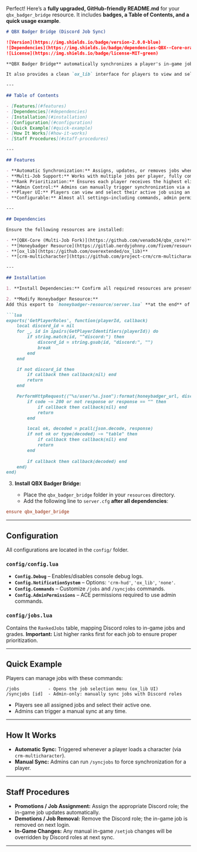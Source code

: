 Perfect! Here’s a **fully upgraded, GitHub-friendly README.md** for your `qbx_badger_bridge` resource. It includes **badges, a Table of Contents, and a quick usage example**.

````markdown
# QBX Badger Bridge (Discord Job Sync)

![Version](https://img.shields.io/badge/version-2.0.0-blue)
![Dependencies](https://img.shields.io/badge/dependencies-QBX--Core-orange)
![License](https://img.shields.io/badge/license-MIT-green)

**QBX Badger Bridge** automatically synchronizes a player's in-game jobs with their Discord roles. Designed for **multi-job-enabled QBX-Core**, this resource ensures that Discord is the single source of truth for job assignments and ranks.

It also provides a clean `ox_lib` interface for players to view and select their active job.

---

## Table of Contents

- [Features](#features)
- [Dependencies](#dependencies)
- [Installation](#installation)
- [Configuration](#configuration)
- [Quick Example](#quick-example)
- [How It Works](#how-it-works)
- [Staff Procedures](#staff-procedures)

---

## Features

- **Automatic Synchronization:** Assigns, updates, or removes jobs when a player loads their character based on Discord roles.
- **Multi-Job Support:** Works with multiple jobs per player, fully compatible with QBX-Core multi-job setups.
- **Rank Prioritization:** Ensures each player receives the highest eligible rank per job using a structured `RankedJobs` table.
- **Admin Control:** Admins can manually trigger synchronization via a configurable command (default: `/syncjobs`).
- **Player UI:** Players can view and select their active job using an `ox_lib` context menu (default command: `/jobs`).
- **Configurable:** Almost all settings—including commands, admin permissions, and notification systems—can be adjusted via `config/config.lua`.

---

## Dependencies

Ensure the following resources are installed:

- **[QBX-Core (Multi-Job Fork)](https://github.com/venado34/qbx_core)**
- **[Honeybadger Resource](https://gitlab.nerdyjohnny.com/fivem/resources/essentials/owenbadger-resource)**
- **[ox_lib](https://github.com/overextended/ox_lib)**
- **[crm-multicharacter](https://github.com/project-crm/crm-multicharacter)** (required for automatic sync on character load)

---

## Installation

1. **Install Dependencies:** Confirm all required resources are present and running.

2. **Modify Honeybadger Resource:**  
Add this export to `honeybadger-resource/server.lua` **at the end** of the file:

```lua
exports('GetPlayerRoles', function(playerId, callback)
    local discord_id = nil
    for _, id in ipairs(GetPlayerIdentifiers(playerId)) do
        if string.match(id, "^discord:") then
            discord_id = string.gsub(id, "discord:", "")
            break
        end
    end

    if not discord_id then
        if callback then callback(nil) end
        return
    end

    PerformHttpRequest(("%s/user/%s.json"):format(honeybadger_url, discord_id), function(code, response)
        if code ~= 200 or not response or response == "" then
            if callback then callback(nil) end
            return
        end

        local ok, decoded = pcall(json.decode, response)
        if not ok or type(decoded) ~= "table" then
            if callback then callback(nil) end
            return
        end
        
        if callback then callback(decoded) end
    end)
end)
````

3. **Install QBX Badger Bridge:**

   * Place the `qbx_badger_bridge` folder in your `resources` directory.
   * Add the following line to `server.cfg` **after all dependencies**:

```cfg
ensure qbx_badger_bridge
```

---

## Configuration

All configurations are located in the `config/` folder.

### `config/config.lua`

* **`Config.Debug`** – Enables/disables console debug logs.
* **`Config.NotificationSystem`** – Options: `'crm-hud'`, `'ox_lib'`, `'none'`.
* **`Config.Commands`** – Customize `/jobs` and `/syncjobs` commands.
* **`Config.AdminPermissions`** – ACE permissions required to use admin commands.

### `config/jobs.lua`

Contains the `RankedJobs` table, mapping Discord roles to in-game jobs and grades.
**Important:** List higher ranks first for each job to ensure proper prioritization.

---

## Quick Example

Players can manage jobs with these commands:

```text
/jobs           - Opens the job selection menu (ox_lib UI)
/syncjobs [id]  - Admin-only: manually sync jobs with Discord roles
```

* Players see all assigned jobs and select their active one.
* Admins can trigger a manual sync at any time.

---

## How It Works

* **Automatic Sync:** Triggered whenever a player loads a character (via `crm-multicharacter`).
* **Manual Sync:** Admins can run `/syncjobs` to force synchronization for a player.

---

## Staff Procedures

* **Promotions / Job Assignment:** Assign the appropriate Discord role; the in-game job updates automatically.
* **Demotions / Job Removal:** Remove the Discord role; the in-game job is removed on next login.
* **In-Game Changes:** Any manual in-game `/setjob` changes will be overridden by Discord roles at next sync.

---

